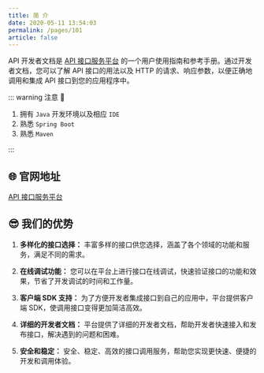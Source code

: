 ```yaml
---
title: 简 介
date: 2020-05-11 13:54:03
permalink: /pages/101
article: false
---
```


API 开发者文档是 [API 接口服务平台](https://api.suki.vin/)
的一个用户使用指南和参考手册。通过开发者文档，您可以了解 API 接口的用法以及 HTTP 的请求、响应参数，以便正确地调用和集成 API 接口到您的应用程序中。

::: warning 注意 🔔️

1. 拥有 `Java` 开发环境以及相应 `IDE`
2. 熟悉 `Spring Boot`
3. 熟悉 `Maven`

:::

## 🌐 官网地址

[API 接口服务平台](https://api.suki.vin/)

## 😎 我们的优势

1. **多样化的接口选择：** 丰富多样的接口供您选择，涵盖了各个领域的功能和服务，满足不同的需求。

2. **在线调试功能：** 您可以在平台上进行接口在线调试，快速验证接口的功能和效果，节省了开发调试的时间和工作量。

3. **客户端 SDK 支持：** 为了方便开发者集成接口到自己的应用中，平台提供客户端 SDK，使调用接口变得更加简洁高效。

4. **详细的开发者文档：** 平台提供了详细的开发者文档，帮助开发者快速接入和发布接口，解决遇到的问题和困难。

5. **安全和稳定：** 安全、稳定、高效的接口调用服务，帮助您实现更快速、便捷的开发和调用体验。
